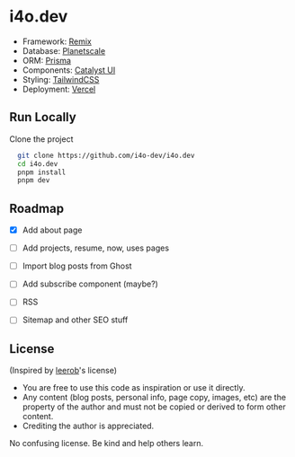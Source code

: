 
# i4o.dev

- Framework: [Remix](https://remix.run/)
- Database: [Planetscale](https://planetscale.com/)
- ORM: [Prisma](https://prisma.io/)
- Components: [Catalyst UI](https://catalyst.i4o.dev/)
- Styling: [TailwindCSS](https://tailwindcss.com/)
- Deployment: [Vercel](https://vercel.com/)

## Run Locally

Clone the project

```bash
  git clone https://github.com/i4o-dev/i4o.dev
  cd i4o.dev
  pnpm install
  pnpm dev
```


## Roadmap

- [x]  Add about page
- [ ]  Add projects, resume, now, uses pages
- [ ]  Import blog posts from Ghost
- [ ]  Add subscribe component (maybe?)
- [ ]  RSS
- [ ]  Sitemap and other SEO stuff


## License

(Inspired by [leerob](https://github.com/leerob/leerob.io/blob/main/LICENSE.txt)'s license)

- You are free to use this code as inspiration or use it directly.
- Any content (blog posts, personal info, page copy, images, etc) are the property of the author and must not be copied or derived to form other content.
- Crediting the author is appreciated.

No confusing license. Be kind and help others learn.


